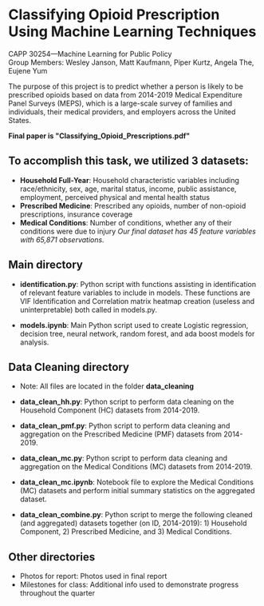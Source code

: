 # Classifying Opioid Prescription Using Machine Learning Techniques
CAPP 30254—Machine Learning for Public Policy \
Group Members: Wesley Janson, Matt Kaufmann, Piper Kurtz, Angela The, Eujene Yum

The purpose of this project is to predict whether a person is likely to be prescribed opioids based on data from 2014-2019 Medical Expenditure Panel Surveys (MEPS), which is a large-scale survey of families and individuals, their medical providers, and employers across the United States.

**Final paper is "Classifying_Opioid_Prescriptions.pdf"**

## To accomplish this task, we utilized 3 datasets:
- **Household Full-Year**: Household characteristic variables including race/ethnicity, sex, age, marital status, income, public assistance, employment, perceived physical and mental health status
- **Prescribed Medicine**: Prescribed any opioids, number of non-opioid prescriptions, insurance coverage
- **Medical Conditions**: Number of conditions, whether any of their conditions were due to injury
*Our final dataset has 45 feature variables with 65,871 observations.*

## Main directory
- **identification.py**: Python script with functions assisting in identification of relevant feature variables to include in 
    models. These functions are VIF Identification and Correlation matrix heatmap creation (useless and uninterpretable) 
    both called in models.py.

- **models.ipynb**: Main Python script used to create Logistic regression, decision tree, neural network, random forest, and ada boost models for analysis.

## Data Cleaning directory
- Note: All files are located in the folder **data_cleaning**

- **data_clean_hh.py**: Python script to perform data cleaning on the Household Component (HC) datasets from 2014-2019.

- **data_clean_pmf.py**: Python script to perform data cleaning and aggregation on the Prescribed Medicine (PMF) datasets from 2014-2019.

- **data_clean_mc.py**: Python script to perform data cleaning and aggregation on the Medical Conditions (MC) datasets from 2014-2019.

- **data_clean_mc.ipynb**: Notebook file to explore the Medical Conditions (MC) datasets and perform initial summary statistics on the aggregated dataset.

- **data_clean_combine.py**: Python script to merge the following cleaned (and aggregated) datasets together (on ID, 2014-2019): 1) Household Component, 2) Prescribed Medicine, and 3) Medical Conditions.

## Other directories
- Photos for report: Photos used in final report
- Milestones for class: Additional info used to demonstrate progress throughout the quarter
